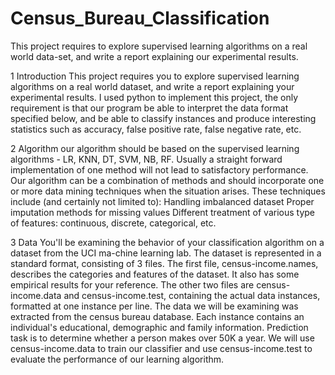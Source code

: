 # Census_Bureau_Classification
This project requires to explore supervised learning algorithms on a real world data-set, and write a report explaining our experimental results.

1 Introduction
This project requires you to explore supervised learning algorithms on a real world dataset, and write a report explaining your experimental results. I used python to implement this project, the only requirement is that our program be able to interpret the data format specified below, and be able to classify instances and produce interesting statistics such as accuracy, false positive rate,
false negative rate, etc.

2 Algorithm
our algorithm should be based on the supervised learning algorithms - LR, KNN, DT, SVM, NB, RF. Usually a straight forward implementation of one method will not lead to satisfactory performance. Our algorithm can be a combination of methods and should incorporate one or more
data mining techniques when the situation arises. These techniques include (and certainly not limited to):
Handling imbalanced dataset
Proper imputation methods for missing values
Different treatment of various type of features: continuous, discrete, categorical, etc.

3 Data
You'll be examining the behavior of your classification algorithm on a dataset from the UCI ma-chine learning lab. The dataset is represented in a standard format, consisting of 3 files. The first file, census-income.names, describes the categories and features of the dataset. It also has some empirical results for your reference. The other two files are census-income.data and census-income.test, containing the actual data instances, formatted at one instance per line. 
The data we will be examining was extracted from the census bureau database. Each instance contains an individual's educational, demographic and family information. Prediction task is to determine whether a person makes over 50K a year. We will use census-income.data to train our classifier and use census-income.test to evaluate the performance of our learning algorithm.
